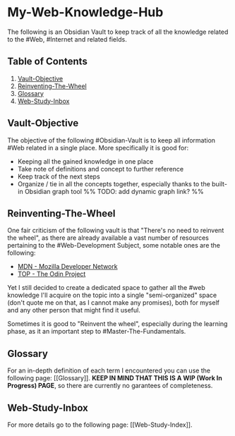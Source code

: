 # My-Web-Knowledge-Hub
The following is an Obsidian Vault to keep track of all the knowledge related to the #Web, #Internet and related fields.
## Table of Contents
1. [Vault-Objective](#Vault-Objective)
2. [Reinventing-The-Wheel](#Reinventing-The-Wheel)
3. [Glossary](Glossary)
4. [Web-Study-Inbox](#Web-Study-Inbox)
## Vault-Objective
The objective of the following #Obsidian-Vault is to keep all information #Web related in a single place. More specifically it is good for:
- Keeping all the gained knowledge in one place
- Take note of definitions and concept to further reference
- Keep track of the next steps
- Organize / tie in all the concepts together, especially thanks to the built-in Obsidian graph tool
%% TODO: add dynamic graph link? %%
## Reinventing-The-Wheel
One fair criticism of the following vault is that "There's no need to reinvent the wheel", as there are already available a vast number of resources pertaining to the #Web-Development Subject, some notable ones are the following:
- [MDN - Mozilla Developer Network](https://developer.mozilla.org/Learn)
- [TOP - The Odin Project](https://theodinproject.com/)

Yet I still decided to create a dedicated space to gather all the #web knowledge I'll acquire on the topic into a single "semi-organized" space (don't quote me on that, as I cannot make any promises), both for myself and any other person that might find it useful.

Sometimes it is good to "Reinvent the wheel", especially during the learning phase, as it an important step to #Master-The-Fundamentals.
## Glossary
For an in-depth definition of each term I encountered you can use the following page: [[Glossary]].
**KEEP IN MIND THAT THIS IS A WIP (Work In Progress) PAGE**, so there are currently no garantees of completeness.
## Web-Study-Inbox
For more details go to the following page: [[Web-Study-Index]].

